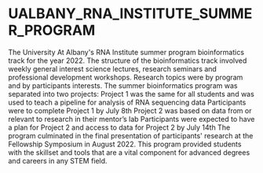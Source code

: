 # UALBANY_RNA_INSTITUTE_SUMMER_PROGRAM
The University At Albany's RNA Institute summer program bioinformatics track for the year 2022.  The structure of the bioinformatics track involved weekly general interest science lectures, research seminars and professional development workshops.  Research topics were by program and by participants interests.  The summer bioinformatics program was separated into two projects: Project 1 was the same for all students and was used to teach a pipeline for analysis of RNA sequencing data Participants were to complete Project 1 by July 8th Project 2 was based on data from or relevant to research in their mentor’s lab Participants were expected to have a plan for Project 2 and access to data for Project 2 by July 14th The program culminated in the final presentation of participants' research at the Fellowship Symposium in August 2022.   This program provided students with the skillset and tools that are a vital component for advanced degrees and careers in any STEM field.
